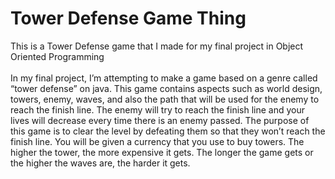 <h1>Tower Defense Game Thing</h1>
<body>
  This is a Tower Defense game that I made for my final project in Object Oriented Programming<br>
<br>
In my final project, I’m attempting to make a game based on a genre called “tower defense” on java. This game contains aspects such as world design, towers, enemy, waves, and also the path that will be used for the enemy to reach the finish line. The enemy will try to reach the finish line and your lives will decrease every time there is an enemy passed. The purpose of this game is to clear the level by defeating them so that they won’t reach the finish line. You will be given a currency that you use to buy towers. The higher the tower, the more expensive it gets. The longer the game gets or the higher the waves are, the harder it gets.
